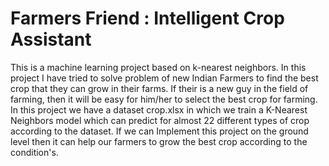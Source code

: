 # Farmers Friend : Intelligent Crop Assistant
This is a machine learning project based on k-nearest neighbors. In this project I have tried to solve problem of new Indian Farmers to find the best crop that they can grow in their farms. 
If their is a new guy in the field of farming, then it will be easy for him/her to select the best crop for farming.
In this project we have a dataset crop.xlsx in which we train a K-Nearest Neighbors model which  can predict for almost 22 different types of crop according to the dataset. If we can Implement this project on the ground level then it can help our farmers to grow the best crop according to the condition's.
